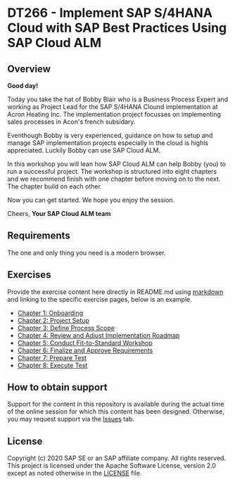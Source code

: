 # DT266 - Implement SAP S/4HANA Cloud with SAP Best Practices Using SAP Cloud ALM

## Overview

**Good day!**

Today you take the hat of Bobby Blair who is a Business Process Expert and working as Project Lead for the SAP S/4HANA Clound implementation at Acron Heating Inc. The implementation project focusses on implementing sales processes in Acon's french subsidary.​

Eventhough Bobby is very experienced, guidance on how to setup and manage SAP implementation projects especially in the cloud is highls appreciated. Luckily Bobby can use SAP Cloud ALM.

In this workshop you will lean how SAP Cloud ALM can help Bobby (you)  to run a successful project. The workshop is structured into eight chapters and we recommend finish with one chapter before moving on to the next. The chapter build on each other.

Now you can get started. We hope you enjoy the session.

​Cheers, 
**Your SAP Cloud ALM team**

## Requirements

The one and only thing you need is a modern browser.

## Exercises

Provide the exercise content here directly in README.md using [markdown](https://guides.github.com/features/mastering-markdown/) and linking to the specific exercise pages, below is an example.

- [Chapter 1: Onboarding](exercises/Chapter1/Markdown.md)
- [Chapter 2: Project Setup](exercises/Chapter2/Markdown.md)
- [Chapter 3: Define Process Scope](exercises/Chapter3/Markdown.md)
- [Chapter 4: Review and Adjust Implementation Roadmap](exercises/Chapter4/Markdown.md)
- [Chapter 5: Conduct Fit-to-Standard Workshop](exercises/Chapter5/Markdown.md)
- [Chapter 6: Finalize and Approve Requirements](exercises/Chapter6/Markdown.md)
- [Chapter 7: Prepare Test](exercises/Chapter7/Markdown.md)
- [Chapter 8: Execute Test](exercises/Chapter8/Markdown.md)

## How to obtain support
Support for the content in this repository is available during the actual time of the online session for which this content has been designed. Otherwise, you may request support via the [Issues](https://github.com/SAP-samples/teched2020-DT266/issues) tab.

## License
Copyright (c) 2020 SAP SE or an SAP affiliate company. All rights reserved. This project is licensed under the Apache Software License, version 2.0 except as noted otherwise in the [LICENSE](LICENSES/Apache-2.0.txt) file.
